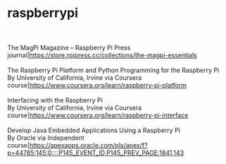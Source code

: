 # raspberrypi<br><br>

The MagPi Magazine – Raspberry Pi Press<br>journal|https://store.rpipress.cc/collections/the-magpi-essentials<br><br>
The Raspberry Pi Platform and Python Programming for the Raspberry Pi<br>By University of California, Irvine via Coursera<br>course|https://www.coursera.org/learn/raspberry-pi-platform<br><br>
Interfacing with the Raspberry Pi<br>By University of California, Irvine via Coursera<br>course|https://www.coursera.org/learn/raspberry-pi-interface<br><br>
Develop Java Embedded Applications Using a Raspberry Pi<br>By Oracle via Independent<br>course|https://apexapps.oracle.com/pls/apex/f?p=44785:145:0::::P145_EVENT_ID,P145_PREV_PAGE:1841,143<br><br>

